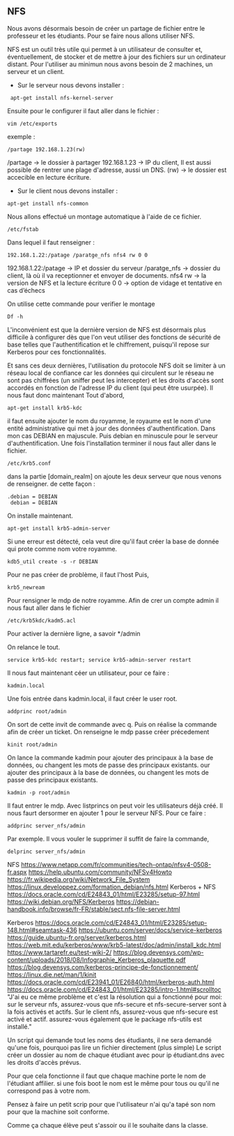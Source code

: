 ## NFS
Nous avons désormais besoin de créer un partage de fichier entre le professeur et les étudiants.
Pour se faire nous allons utiliser NFS.

NFS est un outil très utile qui permet à un utilisateur de consulter et, éventuellement, de stocker et de mettre à jour des fichiers sur un ordinateur distant.
Pour l'utiliser au minimun nous avons besoin de 2 machines, un serveur et un client.

- Sur le serveur nous devons installer :
```
 apt-get install nfs-kernel-server
 ```
 Ensuite pour le configurer il faut aller dans le fichier :
 ```
vim /etc/exports
```
exemple :
```
/partage 192.168.1.23(rw)
```
/partage      -> le dossier à partager 
192.168.1.23  -> IP du client, 
Il est aussi possible de rentrer une plage d'adresse, aussi un DNS. 
(rw)          -> le dossier est accecible en lecture écriture.

- Sur le client nous devons installer :
```
apt-get install nfs-common
```
Nous allons effectué un montage automatique à l'aide de ce fichier.
```
/etc/fstab
```
Dans lequel il faut renseigner :
```
192.168.1.22:/patage /paratge_nfs nfs4 rw 0 0
```
192.168.1.22:/patage -> IP et dossier du serveur
/paratge_nfs         -> dossier du client, là où il va receptionner et envoyer de documents. 
nfs4 rw              -> la version de NFS et la lecture écriture
0 0                  -> option de vidage et tentative en cas d’échecs 

On utilise cette commande pour verifier le montage
```
Df -h
```
L'inconvénient est que la dernière version de NFS est désormais plus difficile à configurer dès que l'on veut utiliser des fonctions de sécurité de base telles que l'authentification et le chiffrement, puisqu'il repose sur Kerberos pour ces fonctionnalités.

Et sans ces deux dernières, l'utilisation du protocole NFS doit se limiter à un réseau local de confiance car les données qui circulent sur le réseau ne sont pas chiffrées (un sniffer peut les intercepter) et les droits d'accès sont accordés en fonction de l'adresse IP du client (qui peut être usurpée).
Il nous faut donc maintenant
Tout d'abord,
```
apt-get install krb5-kdc
```
il faut ensuite ajouter le nom du royamme, le royaume est le nom d'une entité administrative qui met à jour des données d'authentification.
Dans mon cas DEBIAN en majuscule. Puis debian en minuscule pour le serveur d'authentification.
Une fois l'installation terminer il nous faut aller dans le fichier.
```
/etc/krb5.conf
```
dans la partie [domain_realm] on ajoute les deux serveur que nous venons de renseigner. 
de cette façon :
```
.debian = DEBIAN
 debian = DEBIAN
```
On installe maintenant.
```
apt-get install krb5-admin-server
```
Si une erreur est détecté, cela veut dire qu'il faut créer la base de donnée qui prote comme nom votre royamme.
```
kdb5_util create -s -r DEBIAN
```
Pour ne pas créer de problème, il faut l'host 
Puis,
```
krb5_newream
```
Pour rensigner le mdp de notre royamme.
Afin de crer un compte admin il nous faut aller dans le fichier
```
/etc/krb5kdc/kadm5.acl
```
Pour activer la dernière ligne, a savoir */admin

On relance le tout.
```
service krb5-kdc restart; service krb5-admin-server restart
```
Il nous faut maintenant céer un utilisateur, pour ce faire :
```
kadmin.local
```
Une fois entrée dans kadmin.local, il faut créer le user root.
```
addprinc root/admin
```
On sort de cette invit de commande avec q.
Puis on réalise la commande afin de créer un ticket.
On renseigne le mdp passe créer précedement 
```
kinit root/admin
```
On lance la commande kadmin pour ajouter des principaux à la base de données, ou changent les mots de passe des principaux existants. 
our ajouter des principaux à la base de données, ou changent les mots de passe des principaux existants. 
```
kadmin -p root/admin 
```
Il faut entrer le mdp.
Avec listprincs on peut voir les utilisateurs déjà créé.
Il nous faurt dersormer en ajouter 1 pour le serveur NFS.
Pour ce faire :
```
addprinc server_nfs/admin
```
Par exemple.
Il vous vouler le supprimer il suffit de faire la commande,
```
delprinc server_nfs/admin
```
NFS
https://www.netapp.com/fr/communities/tech-ontap/nfsv4-0508-fr.aspx
https://help.ubuntu.com/community/NFSv4Howto
https://fr.wikipedia.org/wiki/Network_File_System
https://linux.developpez.com/formation_debian/nfs.html
Kerberos + NFS
https://docs.oracle.com/cd/E24843_01/html/E23285/setup-97.html
https://wiki.debian.org/NFS/Kerberos
https://debian-handbook.info/browse/fr-FR/stable/sect.nfs-file-server.html

Kerberos
https://docs.oracle.com/cd/E24843_01/html/E23285/setup-148.html#seamtask-436
https://ubuntu.com/server/docs/service-kerberos
https://guide.ubuntu-fr.org/server/kerberos.html
https://web.mit.edu/kerberos/www/krb5-latest/doc/admin/install_kdc.html
https://www.tartarefr.eu/test-wiki-2/
https://blog.devensys.com/wp-content/uploads/2018/08/Infographie_Kerberos_plaquette.pdf
https://blog.devensys.com/kerberos-principe-de-fonctionnement/
https://linux.die.net/man/1/kinit
https://docs.oracle.com/cd/E23941_01/E26840/html/kerberos-auth.html
https://docs.oracle.com/cd/E24843_01/html/E23285/intro-1.html#scrolltoc
"J'ai eu ce même problème et c'est la résolution qui a fonctionné pour moi:
sur le serveur nfs, assurez-vous que nfs-secure et nfs-secure-server sont à la fois activés et actifs.
Sur le client nfs, assurez-vous que nfs-secure est activé et actif.
assurez-vous également que le package nfs-utils est installé."

Un script qui demande tout les noms des étudiants, il ne sera demandé qu'une fois, pourquoi pas lire un fichier directement (plus simple)
Le script créer un dossier au nom de chaque étudiant avec pour ip étudiant.dns avec les droits d'accès prévus.

Pour que cela fonctionne il faut que chaque machine porte le nom de l'étudiant affilier. si une fois boot le nom est le même pour tous ou qu'il ne correspond pas à votre nom. 

Pensez à faire un petit scrip pour que l'utilisateur n'ai qu'a tapé son nom pour que la machine soit conforme.

Comme ça chaque élève peut s'assoir ou il le souhaite dans la classe. 
